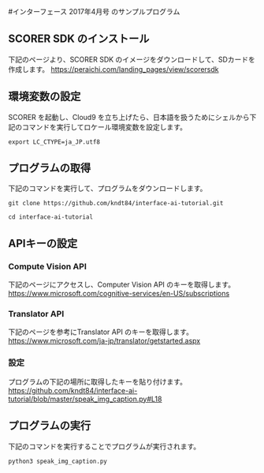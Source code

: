 #インターフェース 2017年4月号 のサンプルプログラム

## SCORER SDK のインストール
下記のページより、SCORER SDK のイメージをダウンロードして、SDカードを作成します。
https://peraichi.com/landing_pages/view/scorersdk

## 環境変数の設定
SCORER を起動し、Cloud9 を立ち上げたら、日本語を扱うためにシェルから下記のコマンドを実行してロケール環境変数を設定します。
```
export LC_CTYPE=ja_JP.utf8
```

## プログラムの取得
下記のコマンドを実行して、プログラムをダウンロードします。
```
git clone https://github.com/kndt84/interface-ai-tutorial.git

cd interface-ai-tutorial
```
## APIキーの設定

### Compute Vision API
下記のページにアクセスし、Computer Vision API のキーを取得します。   
https://www.microsoft.com/cognitive-services/en-US/subscriptions

### Translator API
下記のページを参考にTranslator API のキーを取得します。   
https://www.microsoft.com/ja-jp/translator/getstarted.aspx

### 設定
プログラムの下記の場所に取得したキーを貼り付けます。  
https://github.com/kndt84/interface-ai-tutorial/blob/master/speak_img_caption.py#L18

## プログラムの実行
下記のコマンドを実行することでプログラムが実行されます。
```
python3 speak_img_caption.py
```


